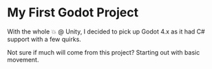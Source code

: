 # My First Godot Project

With the whole 💥 @ Unity, I decided to pick up Godot 4.x as it had C# support with a few quirks.

Not sure if much will come from this project? Starting out with basic movement.
